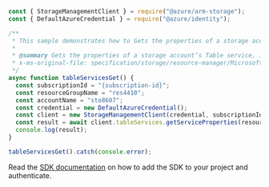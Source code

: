 ```javascript
const { StorageManagementClient } = require("@azure/arm-storage");
const { DefaultAzureCredential } = require("@azure/identity");

/**
 * This sample demonstrates how to Gets the properties of a storage account’s Table service, including properties for Storage Analytics and CORS (Cross-Origin Resource Sharing) rules.
 *
 * @summary Gets the properties of a storage account’s Table service, including properties for Storage Analytics and CORS (Cross-Origin Resource Sharing) rules.
 * x-ms-original-file: specification/storage/resource-manager/Microsoft.Storage/stable/2021-09-01/examples/TableServicesGet.json
 */
async function tableServicesGet() {
  const subscriptionId = "{subscription-id}";
  const resourceGroupName = "res4410";
  const accountName = "sto8607";
  const credential = new DefaultAzureCredential();
  const client = new StorageManagementClient(credential, subscriptionId);
  const result = await client.tableServices.getServiceProperties(resourceGroupName, accountName);
  console.log(result);
}

tableServicesGet().catch(console.error);
```

Read the [SDK documentation](https://github.com/Azure/azure-sdk-for-js/blob/%40azure%2Farm-storage_17.2.1/sdk/storage/arm-storage/README.md) on how to add the SDK to your project and authenticate.
